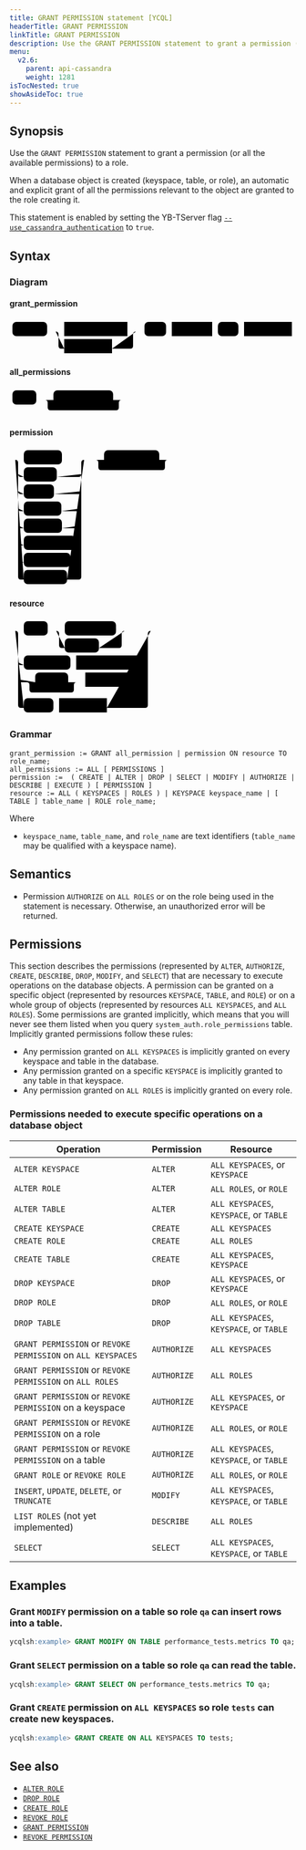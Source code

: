 ```yaml
---
title: GRANT PERMISSION statement [YCQL]
headerTitle: GRANT PERMISSION
linkTitle: GRANT PERMISSION
description: Use the GRANT PERMISSION statement to grant a permission (or all the available permissions) to a role.
menu:
  v2.6:
    parent: api-cassandra
    weight: 1281
isTocNested: true
showAsideToc: true
---
```


## Synopsis

Use the `GRANT PERMISSION` statement to grant a permission (or all the available permissions) to a role.

When a database object is created (keyspace, table, or role), an automatic and explicit grant of all the permissions relevant to the object are granted to the role creating it.

This statement is enabled by setting the YB-TServer flag [`--use_cassandra_authentication`](../../../reference/configuration/yb-tserver/#config-flags) to `true`.

## Syntax

### Diagram

#### grant_permission

<svg class="rrdiagram" version="1.1" xmlns:xlink="http://www.w3.org/1999/xlink" xmlns="http://www.w3.org/2000/svg" width="501" height="65" viewbox="0 0 501 65"><path class="connector" d="M0 22h5m61 0h30m111 0h20m-146 0q5 0 5 5v20q0 5 5 5h5m84 0h32q5 0 5-5v-20q0-5 5-5m5 0h10m38 0h10m71 0h10m36 0h10m84 0h5"/><rect class="literal" x="5" y="5" width="61" height="25" rx="7"/><text class="text" x="15" y="22">GRANT</text><a xlink:href="../grammar_diagrams#all-permissions"><rect class="rule" x="96" y="5" width="111" height="25"/><text class="text" x="106" y="22">all_permissions</text></a><a xlink:href="../grammar_diagrams#permission"><rect class="rule" x="96" y="35" width="84" height="25"/><text class="text" x="106" y="52">permission</text></a><rect class="literal" x="237" y="5" width="38" height="25" rx="7"/><text class="text" x="247" y="22">ON</text><a xlink:href="../grammar_diagrams#resource"><rect class="rule" x="285" y="5" width="71" height="25"/><text class="text" x="295" y="22">resource</text></a><rect class="literal" x="366" y="5" width="36" height="25" rx="7"/><text class="text" x="376" y="22">TO</text><a xlink:href="../grammar_diagrams#role-name"><rect class="rule" x="412" y="5" width="84" height="25"/><text class="text" x="422" y="22">role_name</text></a></svg>

#### all_permissions

<svg class="rrdiagram" version="1.1" xmlns:xlink="http://www.w3.org/1999/xlink" xmlns="http://www.w3.org/2000/svg" width="207" height="50" viewbox="0 0 207 50"><path class="connector" d="M0 22h5m42 0h30m105 0h20m-140 0q5 0 5 5v8q0 5 5 5h115q5 0 5-5v-8q0-5 5-5m5 0h5"/><rect class="literal" x="5" y="5" width="42" height="25" rx="7"/><text class="text" x="15" y="22">ALL</text><rect class="literal" x="77" y="5" width="105" height="25" rx="7"/><text class="text" x="87" y="22">PERMISSIONS</text></svg>

#### permission

<svg class="rrdiagram" version="1.1" xmlns:xlink="http://www.w3.org/1999/xlink" xmlns="http://www.w3.org/2000/svg" width="288" height="245" viewbox="0 0 288 245"><path class="connector" d="M0 22h25m67 0h44m-121 25q0 5 5 5h5m58 0h38q5 0 5-5m-111 30q0 5 5 5h5m53 0h43q5 0 5-5m-111 30q0 5 5 5h5m66 0h30q5 0 5-5m-111 30q0 5 5 5h5m67 0h29q5 0 5-5m-111 30q0 5 5 5h5m91 0h5q5 0 5-5m-111 30q0 5 5 5h5m82 0h14q5 0 5-5m-116-175q5 0 5 5v200q0 5 5 5h5m76 0h20q5 0 5-5v-200q0-5 5-5m5 0h30m97 0h20m-132 0q5 0 5 5v8q0 5 5 5h107q5 0 5-5v-8q0-5 5-5m5 0h5"/><rect class="literal" x="25" y="5" width="67" height="25" rx="7"/><text class="text" x="35" y="22">CREATE</text><rect class="literal" x="25" y="35" width="58" height="25" rx="7"/><text class="text" x="35" y="52">ALTER</text><rect class="literal" x="25" y="65" width="53" height="25" rx="7"/><text class="text" x="35" y="82">DROP</text><rect class="literal" x="25" y="95" width="66" height="25" rx="7"/><text class="text" x="35" y="112">SELECT</text><rect class="literal" x="25" y="125" width="67" height="25" rx="7"/><text class="text" x="35" y="142">MODIFY</text><rect class="literal" x="25" y="155" width="91" height="25" rx="7"/><text class="text" x="35" y="172">AUTHORIZE</text><rect class="literal" x="25" y="185" width="82" height="25" rx="7"/><text class="text" x="35" y="202">DESCRIBE</text><rect class="literal" x="25" y="215" width="76" height="25" rx="7"/><text class="text" x="35" y="232">EXECUTE</text><rect class="literal" x="166" y="5" width="97" height="25" rx="7"/><text class="text" x="176" y="22">PERMISSION</text></svg>

#### resource

<svg class="rrdiagram" version="1.1" xmlns:xlink="http://www.w3.org/1999/xlink" xmlns="http://www.w3.org/2000/svg" width="258" height="170" viewbox="0 0 258 170"><path class="connector" d="M0 22h25m42 0h30m90 0h20m-125 0q5 0 5 5v20q0 5 5 5h5m60 0h35q5 0 5-5v-20q0-5 5-5m5 0h46m-238 55q0 5 5 5h5m82 0h10m116 0h5q5 0 5-5m-228 30q0 5 5 5h25m58 0h20m-93 0q5 0 5 5v8q0 5 5 5h68q5 0 5-5v-8q0-5 5-5m5 0h10m91 0h14q5 0 5-5m-233-85q5 0 5 5v125q0 5 5 5h5m52 0h10m84 0h67q5 0 5-5v-125q0-5 5-5m5 0h5"/><rect class="literal" x="25" y="5" width="42" height="25" rx="7"/><text class="text" x="35" y="22">ALL</text><rect class="literal" x="97" y="5" width="90" height="25" rx="7"/><text class="text" x="107" y="22">KEYSPACES</text><rect class="literal" x="97" y="35" width="60" height="25" rx="7"/><text class="text" x="107" y="52">ROLES</text><rect class="literal" x="25" y="65" width="82" height="25" rx="7"/><text class="text" x="35" y="82">KEYSPACE</text><a xlink:href="../grammar_diagrams#keyspace-name"><rect class="rule" x="117" y="65" width="116" height="25"/><text class="text" x="127" y="82">keyspace_name</text></a><rect class="literal" x="45" y="95" width="58" height="25" rx="7"/><text class="text" x="55" y="112">TABLE</text><a xlink:href="../grammar_diagrams#table-name"><rect class="rule" x="133" y="95" width="91" height="25"/><text class="text" x="143" y="112">table_name</text></a><rect class="literal" x="25" y="140" width="52" height="25" rx="7"/><text class="text" x="35" y="157">ROLE</text><a xlink:href="../grammar_diagrams#role-name"><rect class="rule" x="87" y="140" width="84" height="25"/><text class="text" x="97" y="157">role_name</text></a></svg>

### Grammar

```
grant_permission := GRANT all_permission | permission ON resource TO role_name;
all_permissions := ALL [ PERMISSIONS ]
permission :=  ( CREATE | ALTER | DROP | SELECT | MODIFY | AUTHORIZE | DESCRIBE | EXECUTE ) [ PERMISSION ]
resource := ALL ( KEYSPACES | ROLES ) | KEYSPACE keyspace_name | [ TABLE ] table_name | ROLE role_name;
```

Where

- `keyspace_name`, `table_name`, and `role_name` are text identifiers (`table_name` may be qualified with a keyspace name).

## Semantics

- Permission `AUTHORIZE` on `ALL ROLES` or on the role being used in the statement is necessary. Otherwise, an unauthorized error will be returned.

## Permissions

This section describes the permissions (represented by `ALTER`, `AUTHORIZE`, `CREATE`, `DESCRIBE`, `DROP`, `MODIFY`, and `SELECT`) that are necessary to execute operations on the database objects. A permission can be granted on a specific object (represented by resources `KEYSPACE`, `TABLE`, and `ROLE`) or on a whole group of objects (represented by resources `ALL KEYSPACES`, and `ALL ROLES`). Some permissions are granted implicitly, which means that you will never see them listed when you query `system_auth.role_permissions` table. Implicitly granted permissions follow these rules:

- Any permission granted on `ALL KEYSPACES` is implicitly granted on every keyspace and table in the database.
- Any permission granted on a specific `KEYSPACE` is implicitly granted to any table in that keyspace.
- Any permission granted on `ALL ROLES` is implicitly granted on every role.

### Permissions needed to execute specific operations on a database object

Operation| Permission| Resource|
---------|-----------|---------|
`ALTER KEYSPACE`| `ALTER`| `ALL KEYSPACES`, or `KEYSPACE`
`ALTER ROLE`| `ALTER`| `ALL ROLES`, or `ROLE`
`ALTER TABLE`| `ALTER`| `ALL KEYSPACES`, `KEYSPACE`, or `TABLE`
`CREATE KEYSPACE`| `CREATE`| `ALL KEYSPACES`
`CREATE ROLE`| `CREATE`| `ALL ROLES`
`CREATE TABLE`| `CREATE`| `ALL KEYSPACES`, `KEYSPACE`
`DROP KEYSPACE`| `DROP`| `ALL KEYSPACES`, or `KEYSPACE`
`DROP ROLE`| `DROP`| `ALL ROLES`, or `ROLE`
`DROP TABLE`| `DROP`| `ALL KEYSPACES`, `KEYSPACE`, or `TABLE`
`GRANT PERMISSION` or `REVOKE PERMISSION` on `ALL KEYSPACES`| `AUTHORIZE`| `ALL KEYSPACES`
`GRANT PERMISSION` or `REVOKE PERMISSION` on `ALL ROLES`| `AUTHORIZE`| `ALL ROLES`
`GRANT PERMISSION` or `REVOKE PERMISSION` on a keyspace| `AUTHORIZE`| `ALL KEYSPACES`, or `KEYSPACE`
`GRANT PERMISSION` or `REVOKE PERMISSION` on a role| `AUTHORIZE` | `ALL ROLES`, or `ROLE`
`GRANT PERMISSION` or `REVOKE PERMISSION` on a table| `AUTHORIZE`| `ALL KEYSPACES`, `KEYSPACE`, or `TABLE`
`GRANT ROLE` or `REVOKE ROLE`| `AUTHORIZE` | `ALL ROLES`, or `ROLE`
`INSERT`, `UPDATE`, `DELETE`, or `TRUNCATE`| `MODIFY`| `ALL KEYSPACES`, `KEYSPACE`, or `TABLE`
`LIST ROLES` (not yet implemented)| `DESCRIBE`| `ALL ROLES`
`SELECT`| `SELECT`| `ALL KEYSPACES`, `KEYSPACE`, or `TABLE`

## Examples

### Grant `MODIFY` permission on a table so role `qa` can insert rows into a table.

```sql
ycqlsh:example> GRANT MODIFY ON TABLE performance_tests.metrics TO qa;
```

### Grant `SELECT` permission on a table so role `qa` can read the table.

```sql
ycqlsh:example> GRANT SELECT ON performance_tests.metrics TO qa;
```

### Grant `CREATE` permission on `ALL KEYSPACES` so role `tests` can create new keyspaces.

```sql
ycqlsh:example> GRANT CREATE ON ALL KEYSPACES TO tests;
```

## See also

- [`ALTER ROLE`](../ddl_alter_role)
- [`DROP ROLE`](../ddl_drop_role)
- [`CREATE ROLE`](../ddl_create_role)
- [`REVOKE ROLE`](../ddl_revoke_role)
- [`GRANT PERMISSION`](../ddl_grant_permission)
- [`REVOKE PERMISSION`](../ddl_revoke_permission)
